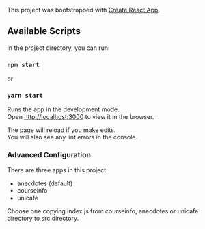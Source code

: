 This project was bootstrapped with [Create React App](https://github.com/facebook/create-react-app).

## Available Scripts

In the project directory, you can run:

### `npm start`
or
### `yarn start`

Runs the app in the development mode.<br />
Open [http://localhost:3000](http://localhost:3000) to view it in the browser.

The page will reload if you make edits.<br />
You will also see any lint errors in the console.

### Advanced Configuration

There are three apps in this project:
- anecdotes (default)
- courseinfo
- unicafe

Choose one copying index.js from courseinfo, anecdotes or unicafe directory to src directory.
